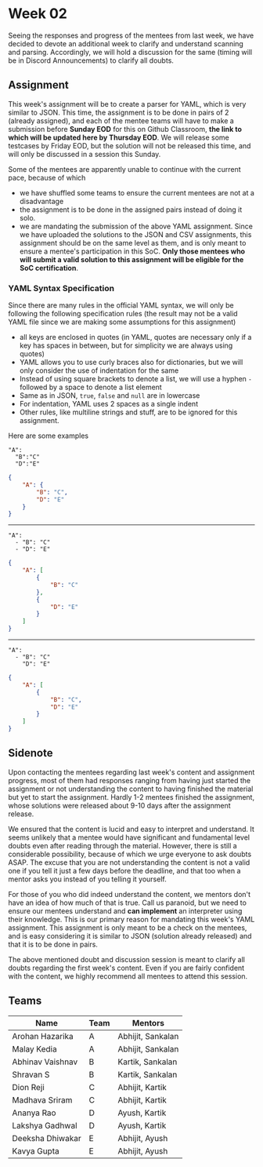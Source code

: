 # Week 02

Seeing the responses and progress of the mentees from last week, we have decided to devote an additional week to clarify and understand scanning and parsing.
Accordingly, we will hold a discussion for the same (timing will be in Discord Announcements) to clarify all doubts.

## Assignment

This week's assignment will be to create a parser for YAML, which is very similar to JSON. This time, the assignment is to be done in pairs of 2 (already assigned), and each of the mentee teams will have to make a submission before **Sunday EOD** for this on Github Classroom, **the link to which will be updated here by Thursday EOD**. We will release some testcases by Friday EOD, but the solution will not be released this time, and will only be discussed in a session this Sunday.

Some of the mentees are apparently unable to continue with the current pace, because of which

-   we have shuffled some teams to ensure the current mentees are not at a disadvantage
-   the assignment is to be done in the assigned pairs instead of doing it solo.
-   we are mandating the submission of the above YAML assignment. Since we have uploaded the solutions to the JSON and CSV assignments, this assignment should be on the same level as them, and is only meant to ensure a mentee's participation in this SoC. **Only those mentees who will submit a valid solution to this assignment will be eligible for the SoC certification**.

### YAML Syntax Specification

Since there are many rules in the official YAML syntax, we will only be following the following specification rules (the result may not be a valid YAML file since we are making some assumptions for this assignment)

- all keys are enclosed in quotes (in YAML, quotes are necessary only if a key has spaces in between, but for simplicity we are always using quotes)
- YAML allows you to use curly braces also for dictionaries, but we will only consider the use of indentation for the same
- Instead of using square brackets to denote a list, we will use a hyphen `-` followed by a space to denote a list element
- Same as in JSON, `true`, `false` and `null` are in lowercase
- For indentation, YAML uses 2 spaces as a single indent
- Other rules, like multiline strings and stuff, are to be ignored for this assignment.

Here are some examples

```
"A":
  "B":"C"
  "D":"E"
```

```json
{
	"A": {
		"B": "C",
		"D": "E"
	}
}
```

---

```
"A":
  - "B": "C"
  - "D": "E"
```

```json
{
	"A": [
		{
			"B": "C"
		},
		{
			"D": "E"
		}
	]
}
```

---

```
"A":
  - "B": "C"
    "D": "E"
```

```json
{
	"A": [
		{
			"B": "C",
			"D": "E"
		}
	]
}
```

## Sidenote

Upon contacting the mentees regarding last week's content and assignment progress, most of them had responses ranging from having just started the assignment or not understanding the content to having finished the material but yet to start the assignment. Hardly 1-2 mentees finished the assignment, whose solutions were released about 9-10 days after the assignment release.

We ensured that the content is lucid and easy to interpret and understand. It seems unlikely that a mentee would have significant and fundamental level doubts even after reading through the material. However, there is still a considerable possibility, because of which we urge everyone to ask doubts ASAP. The excuse that you are not understanding the content is not a valid one if you tell it just a few days before the deadline, and that too when a mentor asks you instead of you telling it yourself.

For those of you who did indeed understand the content, we mentors don't have an idea of how much of that is true. Call us paranoid, but we need to ensure our mentees understand and **can implement** an interpreter using their knowledge. This is our primary reason for mandating this week's YAML assignment. This assignment is only meant to be a check on the mentees, and is easy considering it is similar to JSON (solution already released) and that it is to be done in pairs.

The above mentioned doubt and discussion session is meant to clarify all doubts regarding the first week's content. Even if you are fairly confident with the content, we highly recommend all mentees to attend this session.

## Teams

| Name             | Team | Mentors           |
| ---------------- | ---- | ----------------- |
| Arohan Hazarika  | A    | Abhijit, Sankalan |
| Malay Kedia      | A    | Abhijit, Sankalan |
| Abhinav Vaishnav | B    | Kartik, Sankalan  |
| Shravan S        | B    | Kartik, Sankalan  |
| Dion Reji        | C    | Abhijit, Kartik   |
| Madhava Sriram   | C    | Abhijit, Kartik   |
| Ananya Rao       | D    | Ayush, Kartik     |
| Lakshya Gadhwal  | D    | Ayush, Kartik     |
| Deeksha Dhiwakar | E    | Abhijit, Ayush    |
| Kavya Gupta      | E    | Abhijit, Ayush    |
